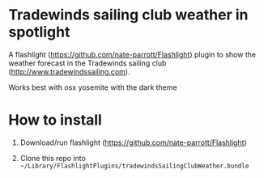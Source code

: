 Tradewinds sailing club weather in spotlight
==========================================

A flashlight (https://github.com/nate-parrott/Flashlight) plugin to show the weather forecast in the Tradewinds sailing club (http://www.tradewindssailing.com).

Works best with osx yosemite with the dark theme

How to install
====
1) Download/run flashlight (https://github.com/nate-parrott/Flashlight)

2) Clone this repo into ```~/Library/FlashlightPlugins/tradewindsSailingClubWeather.bundle```
